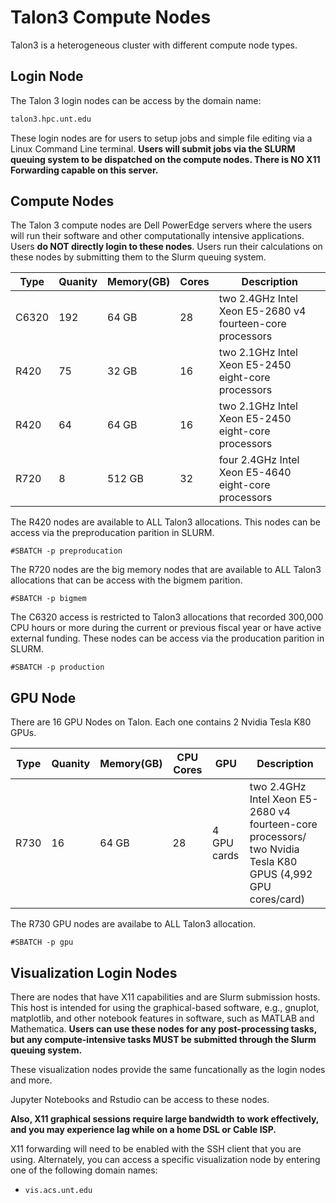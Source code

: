 # Talon3 Compute Nodes 

Talon3 is a heterogeneous cluster with different compute node types.

## Login Node

The Talon 3 login nodes can be access by the domain name: 
```bash
talon3.hpc.unt.edu
```
These login nodes are for users to setup jobs and simple file editing via a Linux Command Line terminal. **Users will submit jobs via the SLURM queuing system to be dispatched on the compute nodes. There is NO X11 Forwarding capable on this server.**

## Compute Nodes

The Talon 3 compute nodes are Dell PowerEdge servers where the users will run their software and other computationally intensive applications. Users **do NOT directly login to these nodes**.
Users run their calculations on these nodes by submitting them to the Slurm queuing system.


| Type  | Quanity     | Memory(GB)     | Cores     | Description                                               |
| ----- | --------    |------------    |-------    |-------------------------------------------------------    |
| C6320 | 192         | 64 GB          | 28        | two 2.4GHz Intel Xeon E5-2680 v4 fourteen-core processors |                                                      
| R420  | 75          | 32 GB          | 16        | two 2.1GHz Intel Xeon E5-2450 eight-core processors       |                                                      
| R420  | 64          | 64 GB          | 16        | two 2.1GHz Intel Xeon E5-2450 eight-core processors       |                                                        
| R720  | 8           | 512 GB         | 32        | four 2.4GHz Intel Xeon E5-4640 eight-core processors      |  

The R420 nodes are available to ALL Talon3 allocations. This nodes can be access via the preproducation parition in SLURM.
```
#SBATCH -p preproducation
``` 

The R720 nodes are the big memory nodes that are available to ALL Talon3 allocations that can be access with the bigmem parition.
```
#SBATCH -p bigmem
```

The C6320 access is restricted to Talon3 allocations that recorded 300,000 CPU hours or more during the current or previous fiscal year or have active external funding. These nodes can be access via the producation parition in SLURM.
```
#SBATCH -p production
```


## GPU Node                                                                                                                                                                                                                                  
There are 16 GPU Nodes on Talon. Each one contains 2 Nvidia Tesla K80 GPUs.

| Type |  Quanity    | Memory(GB)     | CPU Cores | GPU         | Description                                                                                                   |
| ---- | ---------   |------------    |-------    |------------ | ----------------------------------------------------------------------------------------------------------    |
| R730 | 16          | 64 GB          | 28        | 4 GPU cards | two 2.4GHz Intel Xeon E5-2680 v4 fourteen-core processors/ two Nvidia Tesla K80 GPUS (4,992 GPU cores/card)   |

The R730 GPU nodes are availabe to ALL Talon3 allocation.
```
#SBATCH -p gpu
```

## Visualization Login Nodes

There are nodes that have X11 capabilities and are Slurm submission hosts. This host is intended for using the graphical-based software, e.g., gnuplot, matplotlib, and other notebook features in software, such as MATLAB and Mathematica. **Users can use these nodes for any post-processing tasks, but any compute-intensive tasks MUST be submitted through the Slurm queuing system.** 

These visualization nodes provide the same funcationally as the login nodes and more.

Jupyter Notebooks and Rstudio can be access to these nodes.

**Also, X11 graphical sessions require large bandwidth to work effectively, and you may experience lag while on a home DSL or Cable ISP.**

X11 forwarding will need to be enabled with the SSH client that you are using. Alternately, you can access a specific visualization node by entering one of the following domain names: 

* `vis.acs.unt.edu`



